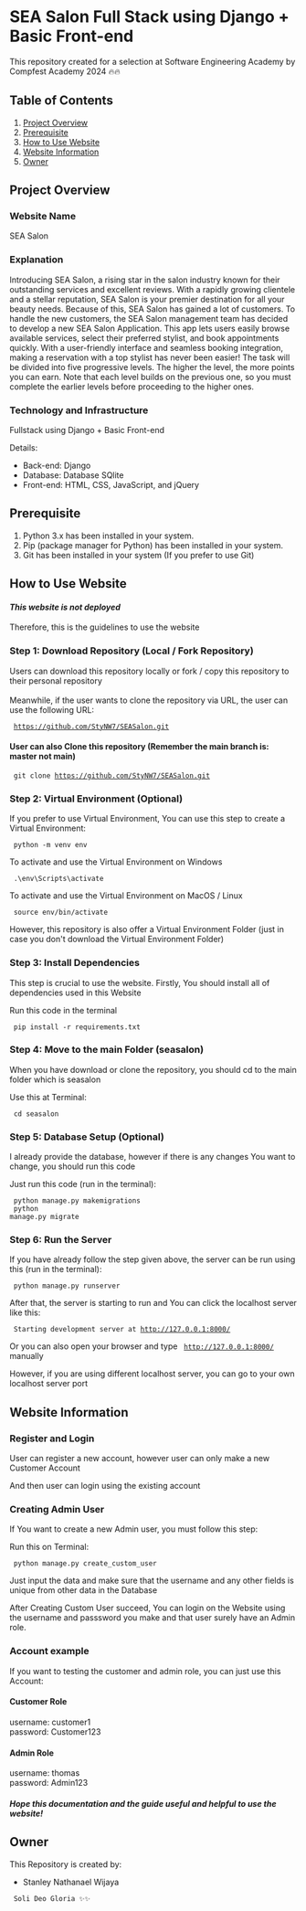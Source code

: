 # SEA Salon Full Stack using Django + Basic Front-end

This repository created for a selection at Software Engineering Academy by Compfest Academy 2024 🔥🔥

## Table of Contents
1. [Project Overview](https://github.com/StyNW7/SEASalon#Project-Overview)
2. [Prerequisite](https://github.com/StyNW7/SEASalon#Prerequisite)
3. [How to Use Website](https://github.com/StyNW7/SEASalon#How-to-Use-Website)
4. [Website Information](https://github.com/StyNW7/SEASalon#Website-Information)
5. [Owner](https://github.com/StyNW7/SEASalon#Owner)

## Project Overview

### Website Name
SEA Salon

### Explanation

Introducing SEA Salon, a rising star in the salon industry known for their outstanding services
and excellent reviews. With a rapidly growing clientele and a stellar reputation, SEA Salon is your
premier destination for all your beauty needs. Because of this, SEA Salon has gained a lot of
customers. To handle the new customers, the SEA Salon management team has decided to
develop a new SEA Salon Application.
This app lets users easily browse available services, select their preferred stylist, and book
appointments quickly. With a user-friendly interface and seamless booking integration, making a
reservation with a top stylist has never been easier!
The task will be divided into five progressive levels. The higher the level, the more points you can
earn. Note that each level builds on the previous one, so you must complete the earlier levels
before proceeding to the higher ones.

### Technology and Infrastructure

Fullstack using Django + Basic Front-end

Details:
- Back-end: Django
- Database: Database SQlite
- Front-end: HTML, CSS, JavaScript, and  jQuery

## Prerequisite

1. Python 3.x has been installed in your system.
2. Pip (package manager for Python) has been installed in your system.
3. Git has been installed in your system (If you prefer to use Git)

## How to Use Website

#### *This website is not deployed*

Therefore, this is the guidelines to use the website

### Step 1: Download Repository (Local / Fork Repository)

Users can download this repository locally or fork / copy this repository to their personal repository
<br> <br>
Meanwhile, if the user wants to clone the repository via URL, the user can use the following URL:

<code> https://github.com/StyNW7/SEASalon.git </code>

#### User can also Clone this repository (Remember the main branch is: master not main)

<code> git clone https://github.com/StyNW7/SEASalon.git </code>

### Step 2: Virtual Environment (Optional)

If you prefer to use Virtual Environment, You can use this step to create a Virtual Environment:

<code> python -m venv env </code>

To activate and use the Virtual Environment on Windows

<code> .\env\Scripts\activate </code>

To activate and use the Virtual Environment on MacOS / Linux

<code> source env/bin/activate </code>

However, this repository is also offer a Virtual Environment Folder (just in case you don't download the Virtual Environment Folder)

### Step 3: Install Dependencies

This step is crucial to use the website. Firstly, You should install all of dependencies used in this Website

Run this code in the terminal

<code> pip install -r requirements.txt </code>

### Step 4: Move to the main Folder (seasalon)

When you have download or clone the repository, you should cd to the main folder which is seasalon

Use this at Terminal:

<code> cd seasalon </code>

### Step 5: Database Setup (Optional)

I already provide the database, however if there is any changes You want to change, you should run this code

Just run this code (run in the terminal):

<code> python manage.py makemigrations </code>
<br>
<code> python manage.py migrate </code>

### Step 6: Run the Server

If you have already follow the step given above, the server can be run using this (run in the terminal):

<code> python manage.py runserver </code>

After that, the server is starting to run and You can click the localhost server like this:

<code> Starting development server at http://127.0.0.1:8000/ </code>

Or you can also open your browser and type <code> http://127.0.0.1:8000/ </code> manually

However, if you are using different localhost server, you can go to your own localhost server port


<!-- Other Guide -->

## Website Information

### Register and Login

User can register a new account, however user can only make a new Customer Account

And then user can login using the existing account

### Creating Admin User

If You want to create a new Admin user, you must follow this step:

Run this on Terminal:

<code> python manage.py create_custom_user </code>

Just input the data and make sure that the username and any other fields is unique from other data in the Database

After Creating Custom User succeed, You can login on the Website using the username and passsword you make and that user surely have an Admin role.

### Account example

If you want to testing the customer and admin role, you can just use this Account:

#### Customer Role

username: customer1
<br>
password: Customer123

#### Admin Role

username: thomas
<br>
password: Admin123

##### Hope this documentation and the guide useful and helpful to use the website!

<!-- Translation -->

<!--

## Translation

I also provide Documentation Translation in Indonesian right here:

<a href="Translation/Indonesia.md"> Indonesian Translation </a>

-->

<!-- Owner -->

## Owner

This Repository is created by:
- Stanley Nathanael Wijaya

<code> Soli Deo Gloria ✨✨ </code>
